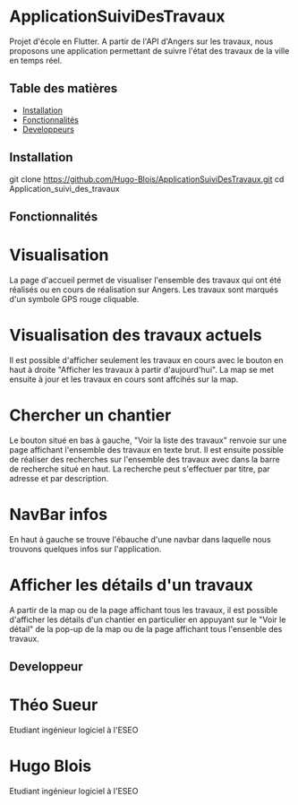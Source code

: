 # ApplicationSuiviDesTravaux

Projet d'école en Flutter. A partir de l'API d'Angers sur les travaux, nous proposons une application permettant de suivre l'état des travaux de la ville en temps réel.

## Table des matières

- [Installation](#installation)
- [Fonctionnalités](#fonctionnalités)
- [Developpeurs](#developpeur)


## Installation
git clone https://github.com/Hugo-Blois/ApplicationSuiviDesTravaux.git
cd Application_suivi_des_travaux



## Fonctionnalités

# Visualisation 
La page d'accueil permet de visualiser l'ensemble des travaux qui ont été réalisés ou en cours de réalisation sur Angers. Les travaux sont marqués d'un symbole GPS rouge cliquable.

# Visualisation des travaux actuels
Il est possible d'afficher seulement les travaux en cours avec le bouton en haut à droite "Afficher les travaux à partir d'aujourd'hui". La map se met ensuite à jour et les travaux en cours sont affcihés sur la map.

# Chercher un chantier
Le bouton situé en bas à gauche, "Voir la liste des travaux" renvoie sur une page affichant l'ensemble des travaux en texte brut. Il est ensuite possible de réaliser des recherches sur l'ensemble des travaux avec dans la barre de recherche situé en haut. La recherche peut s'effectuer par titre, par adresse et par description.

# NavBar infos
En haut à gauche se trouve l'ébauche d'une navbar dans laquelle nous trouvons quelques infos sur l'application.

# Afficher les détails d'un travaux
A partir de la map ou de la page affichant tous les travaux, il est possible d'afficher les détails d'un chantier en particulier en appuyant sur le "Voir le détail" de la pop-up de la map ou de la page affichant tous l'ensenble des travaux.

## Developpeur

# Théo Sueur
Etudiant ingénieur logiciel à l'ESEO

# Hugo Blois
Etudiant ingénieur logiciel à l'ESEO

